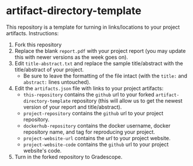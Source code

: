 # artifact-directory-template

This repository is a template for turning in links/locations to your
project artifacts. Instructions:

1. Fork this repository
2. Replace the blank `report.pdf` with your project report (you may
   update this with newer versions as the week goes on).
3. Edit `title-abstract.txt` and replace the sample title/abstract
   with the title/abstract of your project.
   * Be sure to leave the formatting of the file intact (with the
     `title:` and `abstract:` lines untouched).
4. Edit the `artifacts.json` file with links to your project
   artifacts:
   * `this-repository` contains the `github` url to your forked
     `artifact-directory-template` repository (this will allow us to
     get the newest version of your report and title/abstract).
   * `project-repository` contains the `github` url to your project
     repository.
   * `dockerhub-repository` contains the docker username, docker
     repository name, and tag for reproducing your project.
   * `project-website-url` contains the _url_ to your project website.
   * `project-website-code` contains the `github` url to your project
     website's code.
5. Turn in the forked repository to Gradescope.
